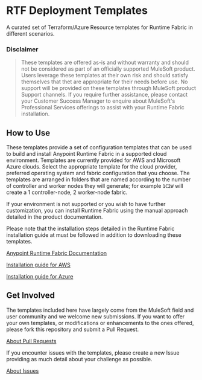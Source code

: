 # RTF Deployment Templates
A curated set of Terraform/Azure Resource templates for Runtime Fabric in different scenarios.

### Disclaimer
> These templates are offered as-is and without warranty and should not be considered as part of an officially supported MuleSoft product. Users leverage these templates at their own risk and should satisfy themselves that thet are appropriate for their needs before use. No support will be provided on these templates through MuleSoft product Support channels. If you require further assistance, please contact your Customer Success Manager to enquire about MuleSoft's Professional Services offerings to assist with your Runtime Fabric installation.

## How to Use
These templates provide a set of configuration templates that can be used to build and install Anypoint Runtime Fabric in a supported cloud environment. Templates are currently provided for AWS and Microsoft Azure clouds. Select the appropriate template for the cloud provider, preferred operating system and fabric configuration that you choose. The templates are arranged in folders that are named according to the number of controller and worker nodes they will generate; for example `1C2W` will create a 1 controller-node, 2 worker-node fabric.

If your environment is not supported or you wish to have further customization, you can install Runtime Fabric using the manual approach detailed in the product documentation.

Please note that the installation steps detailed in the Runtime Fabric installation guide at must be followed in addition to downloading these templates.

[Anypoint Runtime Fabric Documentation](https://docs.mulesoft.com/runtime-fabric)

[Installation guide for AWS](https://docs.mulesoft.com/runtime-fabric/latest/install-aws)

[Installation guide for Azure](https://docs.mulesoft.com/runtime-fabric/latest/install-azure)


## Get Involved
The templates included here have largely come from the MuleSoft field and user community and we welcome new submissions. If you want to offer your own templates, or modifications or enhancements to the ones offered, please fork this repository and submit a Pull Request.

[About Pull Requests](https://help.github.com/en/github/collaborating-with-issues-and-pull-requests/about-pull-requests)

If you encounter issues with the templates, please create a new Issue providing as much detail about your challenge as possible.

[About Issues](https://help.github.com/en/github/managing-your-work-on-github/about-issues)

